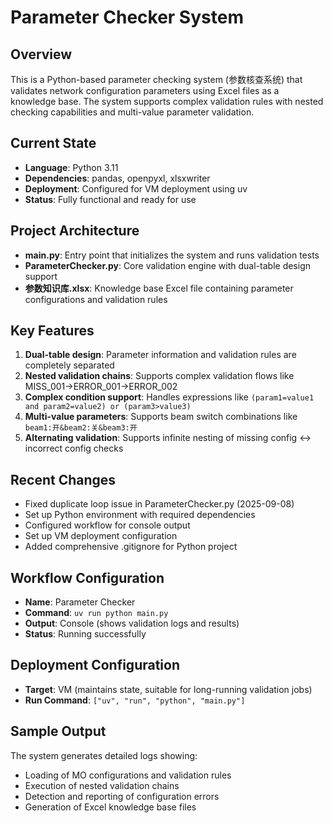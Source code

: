 # Parameter Checker System

## Overview
This is a Python-based parameter checking system (参数核查系统) that validates network configuration parameters using Excel files as a knowledge base. The system supports complex validation rules with nested checking capabilities and multi-value parameter validation.

## Current State
- **Language**: Python 3.11
- **Dependencies**: pandas, openpyxl, xlsxwriter
- **Deployment**: Configured for VM deployment using uv
- **Status**: Fully functional and ready for use

## Project Architecture
- **main.py**: Entry point that initializes the system and runs validation tests
- **ParameterChecker.py**: Core validation engine with dual-table design support
- **参数知识库.xlsx**: Knowledge base Excel file containing parameter configurations and validation rules

## Key Features
1. **Dual-table design**: Parameter information and validation rules are completely separated
2. **Nested validation chains**: Supports complex validation flows like MISS_001→ERROR_001→ERROR_002
3. **Complex condition support**: Handles expressions like `(param1=value1 and param2=value2) or (param3>value3)`
4. **Multi-value parameters**: Supports beam switch combinations like `beam1:开&beam2:关&beam3:开`
5. **Alternating validation**: Supports infinite nesting of missing config ↔ incorrect config checks

## Recent Changes
- Fixed duplicate loop issue in ParameterChecker.py (2025-09-08)
- Set up Python environment with required dependencies
- Configured workflow for console output
- Set up VM deployment configuration
- Added comprehensive .gitignore for Python project

## Workflow Configuration
- **Name**: Parameter Checker
- **Command**: `uv run python main.py`
- **Output**: Console (shows validation logs and results)
- **Status**: Running successfully

## Deployment Configuration
- **Target**: VM (maintains state, suitable for long-running validation jobs)
- **Run Command**: `["uv", "run", "python", "main.py"]`

## Sample Output
The system generates detailed logs showing:
- Loading of MO configurations and validation rules
- Execution of nested validation chains
- Detection and reporting of configuration errors
- Generation of Excel knowledge base files